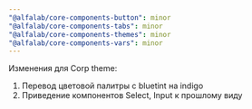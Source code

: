 ```yaml
---
"@alfalab/core-components-button": minor
"@alfalab/core-components-tabs": minor
"@alfalab/core-components-themes": minor
"@alfalab/core-components-vars": minor
---
```


Изменения для Corp theme:
  1. Перевод цветовой палитры с bluetint на indigo
  2. Приведение компонентов Select, Input к прошлому виду
